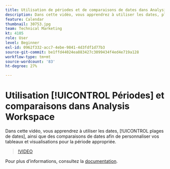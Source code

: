 ```yaml
---
title: Utilisation de périodes et de comparaisons de dates dans Analysis Workspace
description: Dans cette vidéo, vous apprendrez à utiliser les dates, plages de dates et comparaisons de dates afin de personnaliser vos tableaux et visualisations pour la période appropriée.
feature: Calendar
thumbnail: 30753.jpg
team: Technical Marketing
kt: 4105
role: User
level: Beginner
exl-id: 0962f332-acc7-4ebe-9841-4d3fdf1d77b3
source-git-commit: be1ffd44024ea883427c3099434f4ed4e719a128
workflow-type: tm+mt
source-wordcount: '83'
ht-degree: 27%

---
```


# Utilisation [!UICONTROL Périodes] et comparaisons dans Analysis Workspace

Dans cette vidéo, vous apprendrez à utiliser les dates, [!UICONTROL plages de dates], ainsi que des comparaisons de dates afin de personnaliser vos tableaux et visualisations pour la période appropriée.

>[!VIDEO](https://video.tv.adobe.com/v/30753/?quality=12)

Pour plus d’informations, consultez la [documentation](https://experienceleague.adobe.com/docs/analytics/analyze/analysis-workspace/components/calendar-date-ranges/calendar.html?lang=fr).
